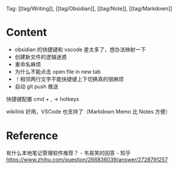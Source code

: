 Tag: [[tag/Writing]], [[tag/Obsidian]], [[tag/Note]], [[tag/Markdown]]

# Content

- obsidian 的快捷键和 vscode 差太多了，想办法映射一下
- 创建新文件的逻辑迷惑
- 重命名麻烦
- 为什么不能点击 open file in new tab
- ！相邻两行文字不能快捷键上下切换真的很麻烦
- 自动 git push 推送

快捷键配置
cmd + , -> hotkeys

wikilink 好用，VSCode 也支持了（Markdown Memo 比 Notes 方便）

# Reference

有什么本地笔记管理软件推荐？ - 韦易笑的回答 - 知乎
https://www.zhihu.com/question/266836039/answer/2728791257
